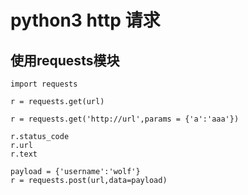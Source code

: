 # python3 http 请求

## 使用requests模块

    import requests

    r = requests.get(url)

    r = requests.get('http://url',params = {'a':'aaa'})

    r.status_code
    r.url
    r.text

    payload = {'username':'wolf'}
    r = requests.post(url,data=payload)

